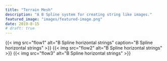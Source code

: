 ```yaml
---
title: "Terrain Mesh"
description: "A B Spline system for creating string like images."
featured_image: "images/featured-image.png"
date: 2019-8-15
# draft: true
---
```

{{< img src="flow1" alt="B Spline horizontal strings" caption="B Spline horizontal strings" >}}
{{< img src="flow2" alt="B Spline horizontal strings" >}}
{{< img src="flow3" alt="B Spline horizontal strings" >}}